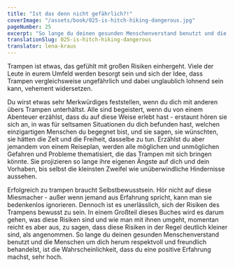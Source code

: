 ```yaml
---
title: "Ist das denn nicht gefährlich?!"
coverImage: "/assets/book/025-is-hitch-hiking-dangerous.jpg"
pageNumber: 25
excerpt: "So lange du deinen gesunden Menschenverstand benutzt und die Menschen um dich herum respektvoll und freundlich behandelst, ist die Wahrscheinlichkeit, dass du eine positive Erfahrung machst, sehr hoch."
translationSlug: 025-is-hitch-hiking-dangerous
translator: lena-kraus
---
```


Trampen ist etwas, das gefühlt mit großen Risiken einhergeht. Viele der Leute in eurem Umfeld werden besorgt sein und sich der Idee, dass Trampen vergleichsweise ungefährlich und dabei unglaublich lohnend sein kann, vehement widersetzen.

Du wirst etwas sehr Merkwürdiges feststellen, wenn du dich mit anderen übers Trampen unterhältst. Alle sind begeistert, wenn du von einem Abenteuer erzählst, dass du auf diese Weise erlebt hast - erstaunt hören sie sich an, in was für seltsamen Situationen du dich befunden hast, welchen einzigartigen Menschen du begegnet bist, und sie sagen, sie wünschten, sie hätten die Zeit und die Freiheit, dasselbe zu tun. Erzählst du aber jemandem von einem Reiseplan, werden alle möglichen und unmöglichen Gefahren und Probleme thematisiert, die das Trampen mit sich bringen könnte. Sie projizieren so lange ihre eigenen Ängste auf dich und dein Vorhaben, bis selbst die kleinsten Zweifel wie unüberwindliche Hindernisse aussehen.

Erfolgreich zu trampen braucht Selbstbewusstsein. Hör nicht auf diese Miesmacher - außer wenn jemand aus Erfahrung spricht, kann man sie bedenkenlos ignorieren. Dennoch ist es unerlässlich, sich der Risiken des Trampens bewusst zu sein. In einem Großteil dieses Buches wird es darum gehen, was diese Risiken sind und wie man mit ihnen umgeht, momentan reicht es aber aus, zu sagen, dass diese Risiken in der Regel deutlich kleiner sind, als angenommen. So lange du deinen gesunden Menschenverstand benutzt und die Menschen um dich herum respektvoll und freundlich behandelst, ist die Wahrscheinlichkeit, dass du eine positive Erfahrung machst, sehr hoch.
